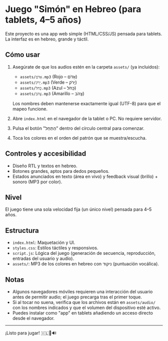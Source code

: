 # Juego "Simón" en Hebreo (para tablets, 4–5 años)

Este proyecto es una app web simple (HTML/CSS/JS) pensada para tablets. La interfaz es en hebreo, grande y táctil.

## Cómo usar

1. Asegúrate de que los audios estén en la carpeta `assets/` (ya incluidos):
   - `assets/אָדֹם.mp3` (Rojo – אָדֹם)
   - `assets/יָרֹק.mp3` (Verde – יָרֹק)
   - `assets/כָּחֹל.mp3` (Azul – כָּחֹל)
   - `assets/צָהֹב.mp3` (Amarillo – צָהֹב)

   Los nombres deben mantenerse exactamente igual (UTF-8) para que el mapeo funcione.

2. Abre `index.html` en el navegador de la tablet o PC. No requiere servidor.

3. Pulsa el botón "הַתְחֵל" dentro del círculo central para comenzar.

4. Toca los colores en el orden del patrón que se muestra/escucha.

## Controles y accesibilidad

- Diseño RTL y textos en hebreo.
- Botones grandes, aptos para dedos pequeños.
- Estados anunciados en texto (área en vivo) y feedback visual (brillo) + sonoro (MP3 por color).

## Nivel

El juego tiene una sola velocidad fija (un único nivel) pensada para 4–5 años.

## Estructura

- `index.html`: Maquetación y UI.
- `styles.css`: Estilos táctiles y responsivos.
- `script.js`: Lógica del juego (generación de secuencia, reproducción, entradas del usuario y audio).
- `assets/`: MP3 de los colores en hebreo con ניקוד (puntuación vocálica).

## Notas

- Algunos navegadores móviles requieren una interacción del usuario antes de permitir audio; el juego precarga tras el primer toque.
- Si al tocar no suena, verifica que los archivos están en `assets/audio/` con los nombres indicados y que el volumen del dispositivo esté activo.
- Puedes instalar como "app" en tablets añadiendo un acceso directo desde el navegador.

---
¡Listo para jugar! 🇮🇱🎨🔊
